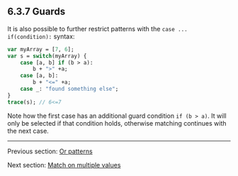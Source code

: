 ## 6.3.7 Guards

It is also possible to further restrict patterns with the `case ... if(condition):` syntax:

```haxe
var myArray = [7, 6];
var s = switch(myArray) {
	case [a, b] if (b > a):
		b + ">" +a;
	case [a, b]:
		b + "<=" +a;
	case _: "found something else";
}
trace(s); // 6<=7
```

Note how the first case has an additional guard condition `if (b > a)`. It will only be selected if that condition holds, otherwise matching continues with the next case.

---

Previous section: [Or patterns](or_patterns.md)

Next section: [Match on multiple values](match_on_multiple_values.md)